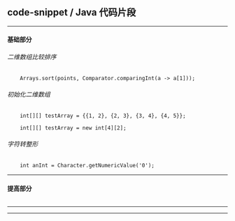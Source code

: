 ## code-snippet / Java 代码片段

---

#### 基础部分

###### 二维数组比较排序

```
    Arrays.sort(points, Comparator.comparingInt(a -> a[1]));
```

###### 初始化二维数组

```
    int[][] testArray = {{1, 2}, {2, 3}, {3, 4}, {4, 5}};

    int[][] testArray = new int[4][2];
```

###### 字符转整形

```
    int anInt = Character.getNumericValue('0');
```

---

#### 提高部分

######

---






---


























